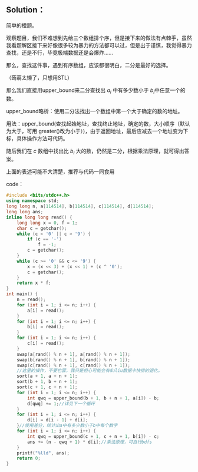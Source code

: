 ## Solution：

简单的橙题。

观察题目，我们不难想到先给三个数组排个序，但是接下来的做法有点棘手，虽然我看题解区接下来好像很多较为暴力的方法都可以过，但是出于谨慎，我觉得暴力查找，还是不行，毕竟极端数据还是会爆炸……

那么，查找这件事，遇到有序数组，应该都很明白，二分是最好的选择。

（蒟蒻太懒了，只想用STL）

那么我们直接用upper_bound来二分查找出 $a_{i}$ 中有多少数小于 $b_{i}$中任意一个的数。

upper_bound略析：使用二分法找出一个数组中第一个大于确定的数的地址。

用法：upper_bound(查找起始地址，查找终止地址，确定的数，大小顺序（默认为大于，可用 greater<int>()改为小于）)，由于返回地址，最后应减去一个地址变为下标，具体操作方法可代码。

随后我们在 $c$ 数组中找出比 $b_{i}$ 大的数，仍然是二分，根据乘法原理，就可得出答案。

上面的表述可能不大清楚，推荐与代码一同食用

code：
```cpp
#include <bits/stdc++.h>
using namespace std;
long long n, a[114514], b[114514], c[114514], d[114514];
long long ans;
inline long long read() {
    long long x = 0, f = 1;
    char c = getchar();
    while (c < '0' || c > '9') {
        if (c == '-')
            f = -1;
        c = getchar();
    }
    while (c >= '0' && c <= '9') {
        x = (x << 3) + (x << 1) + (c ^ '0');
        c = getchar();
    }
    return x * f;
}
int main() {
    n = read();
    for (int i = 1; i <= n; i++) {
        a[i] = read();
    }
    for (int i = 1; i <= n; i++) {
        b[i] = read();
    }
    for (int i = 1; i <= n; i++) {
        c[i] = read();
    }
    swap(a[rand() % n + 1], a[rand() % n + 1]);
    swap(b[rand() % n + 1], b[rand() % n + 1]);
    swap(c[rand() % n + 1], c[rand() % n + 1]);
    //这里的操作，不要也罢，我只是担心可能会有duliu数据卡快排的退化。
    sort(a + 1, a + n + 1);
    sort(b + 1, b + n + 1);
    sort(c + 1, c + n + 1);
    for (int i = 1; i <= n; i++) {
        int qwq = upper_bound(b + 1, b + n + 1, a[i]) - b;
        d[qwq] += 1;//详见下一个循环
    }
    for (int i = 1; i <= n; i++) {
        d[i] = d[i - 1] + d[i];
    }//使用差分，统计出a中有多少数小于b中每个数字
    for (int i = 1; i <= n; i++) {
        int qwq = upper_bound(c + 1, c + n + 1, b[i]) - c;
        ans += (n - qwq + 1) * d[i];//乘法原理，可自行bdfs
    }
    printf("%lld", ans);
    return 0;
}
```
